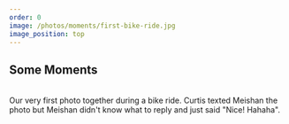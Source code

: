 ```yaml
---
order: 0
image: /photos/moments/first-bike-ride.jpg
image_position: top
---
```

## Some Moments

<br>
Our very first photo together during a bike ride. Curtis texted Meishan the photo but Meishan didn't know what to reply and just said "Nice! Hahaha".  

